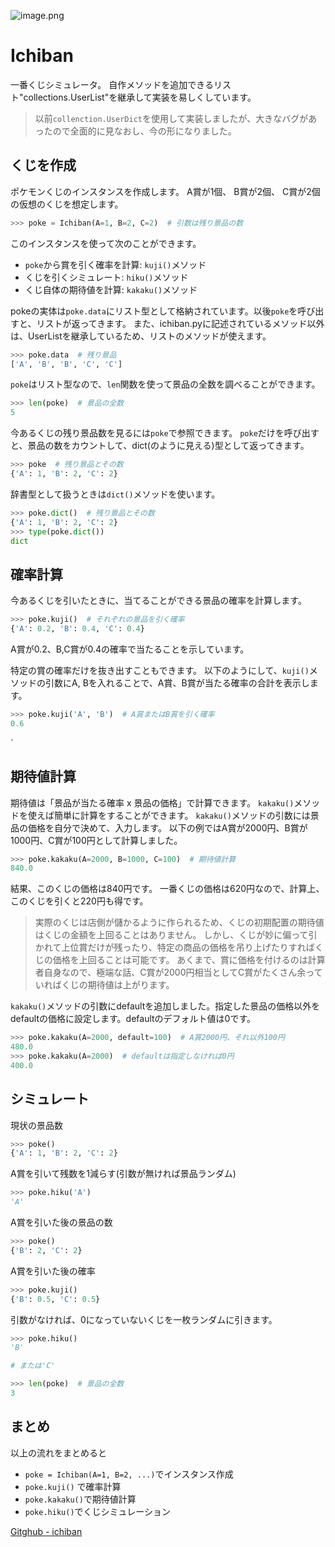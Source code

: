 ![image.png](https://qiita-image-store.s3.amazonaws.com/0/113494/6cdc465c-cfb7-4b95-a65c-382b6342fefc.png)

# Ichiban
一番くじシミュレータ。
自作メソッドを追加できるリスト"collections.UserList"を継承して実装を易しくしています。
> 以前`collenction.UserDict`を使用して実装しましたが、大きなバグがあったので全面的に見なおし、今の形になりました。


## くじを作成
ポケモンくじのインスタンスを作成します。
A賞が1個、 B賞が2個、 C賞が2個の仮想のくじを想定します。

```python
>>> poke = Ichiban(A=1, B=2, C=2)  # 引数は残り景品の数
```

このインスタンスを使って次のことができます。

* `poke`から賞を引く確率を計算: `kuji()`メソッド
* くじを引くシミュレート: `hiku()`メソッド
* くじ自体の期待値を計算: `kakaku()`メソッド

pokeの実体は`poke.data`にリスト型として格納されています。以後`poke`を呼び出すと、リストが返ってきます。
また、ichiban.pyに記述されているメソッド以外は、UserListを継承しているため、リストのメソッドが使えます。

```python
>>> poke.data  # 残り景品
['A', 'B', 'B', 'C', 'C']
```

`poke`はリスト型なので、`len`関数を使って景品の全数を調べることができます。

```python
>>> len(poke)  # 景品の全数
5
```

今あるくじの残り景品数を見るには`poke`で参照できます。
`poke`だけを呼び出すと、景品の数をカウントして、dict(のように見える)型として返ってきます。


```python
>>> poke  # 残り景品とその数
{'A': 1, 'B': 2, 'C': 2}
```

辞書型として扱うときは`dict()`メソッドを使います。

```python
>>> poke.dict()  # 残り景品とその数
{'A': 1, 'B': 2, 'C': 2}
>>> type(poke.dict())
dict
```


## 確率計算
今あるくじを引いたときに、当てることができる景品の確率を計算します。

```python
>>> poke.kuji()  # それぞれの景品を引く確率
{'A': 0.2, 'B': 0.4, 'C': 0.4}
```

A賞が0.2、B,C賞が0.4の確率で当たることを示しています。

特定の賞の確率だけを抜き出すこともできます。
以下のようにして、`kuji()`メソッドの引数にA, Bを入れることで、A賞、B賞が当たる確率の合計を表示します。

```python
>>> poke.kuji('A', 'B')  # A賞またはB賞を引く確率
0.6
```
`


## 期待値計算
期待値は「景品が当たる確率 x 景品の価格」で計算できます。
`kakaku()`メソッドを使えば簡単に計算をすることができます。
`kakaku()`メソッドの引数には景品の価格を自分で決めて、入力します。
以下の例ではA賞が2000円、B賞が1000円、C賞が100円として計算しました。

```python
>>> poke.kakaku(A=2000, B=1000, C=100)  # 期待値計算
840.0
```

結果、このくじの価格は840円です。
一番くじの価格は620円なので、計算上、このくじを引くと220円も得です。

> 実際のくじは店側が儲かるように作られるため、くじの初期配置の期待値はくじの金額を上回ることはありません。
> しかし、くじが妙に偏って引かれて上位賞だけが残ったり、特定の商品の価格を吊り上げたりすればくじの価格を上回ることは可能です。
> あくまで、賞に価格を付けるのは計算者自身なので、極端な話、C賞が2000円相当としてC賞がたくさん余っていればくじの期待値は上がります。


`kakaku()`メソッドの引数にdefaultを追加しました。指定した景品の価格以外をdefaultの価格に設定します。defaultのデフォルト値は0です。

```python
>>> poke.kakaku(A=2000, default=100)  # A賞2000円、それ以外100円
480.0
>>> poke.kakaku(A=2000)  # defaultは指定しなければ0円
400.0
```


## シミュレート

現状の景品数

```python
>>> poke()
{'A': 1, 'B': 2, 'C': 2}
```

A賞を引いて残数を1減らす(引数が無ければ景品ランダム)

```python
>>> poke.hiku('A')
'A'
```

A賞を引いた後の景品の数

```python
>>> poke()
{'B': 2, 'C': 2}
```

A賞を引いた後の確率

```python
>>> poke.kuji()
{'B': 0.5, 'C': 0.5}
```

引数がなければ、0になっていないくじを一枚ランダムに引きます。

```python
>>> poke.hiku()
'B'

# または'C'
```

```python
>>> len(poke)  # 景品の全数
3
```


## まとめ
以上の流れをまとめると

* `poke = Ichiban(A=1, B=2, ...)`でインスタンス作成
* `poke.kuji()` で確率計算
* `poke.kakaku()`で期待値計算
* `poke.hiku()`でくじシミュレーション


[Gitghub - ichiban](https://github.com/u1and0/ichiban)
